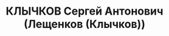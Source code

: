---
title: КЛЫЧКОВ Сергей Антонович (Лещенков (Клычков))
description: "Род. в 1889, Тверская губ., Калязинский уезд, дер. Дубровка, русский,\
  \ обр.: незаконченное высшее, б/п. Проживал: Москва, ул. Фурманова, д. 3/5, кв.\
  \ 15. Писатель, член Союза советских писателей. \n  Арестован 31.07.1937. Обв. в\
  \ участии в к.-р. Трудовой крестьянской партии и связях с Л.Б.Каменевым. Приговор:\
  \ ВК ВС СССР, 08.10.1937 – ВМН. Расстрелян 08.10.1937, г.Москва. \n  Реабилитирован\
  \ ВК ВС СССР 25.07.1956"
---
